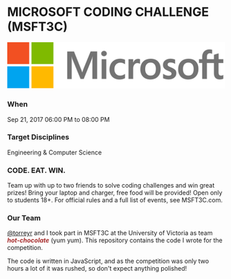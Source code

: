 # MICROSOFT CODING CHALLENGE (MSFT3C)

![](ms-logo-gray.svg)

### When
Sep 21, 2017 06:00 PM to 08:00 PM

### Target Disciplines
Engineering & Computer Science

### CODE. EAT. WIN.
Team up with up to two friends to solve coding challenges and win great prizes! Bring your laptop and charger, free food will be provided! Open only to students 18+. For official rules and a full list of events, see MSFT3C.com.

### Our Team

[@torreyr](https://github.com/torreyr) and I took part in MSFT3C at the University of Victoria as team <b><i style="color:brown">hot-chocolate</i></b> (yum yum). This repository contains the code I wrote for the competition.

The code is written in JavaScript, and as the competition was only two hours a lot of it was rushed, so don't expect anything polished!